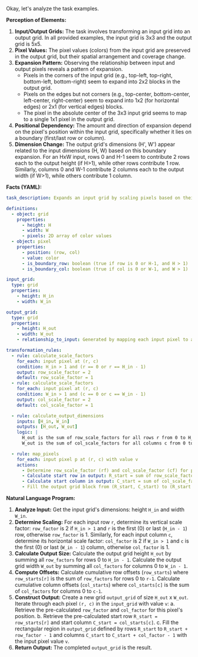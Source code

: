 Okay, let's analyze the task examples.

**Perception of Elements:**

1.  **Input/Output Grids:** The task involves transforming an input grid into an output grid. In all provided examples, the input grid is 3x3 and the output grid is 5x5.
2.  **Pixel Values:** The pixel values (colors) from the input grid are preserved in the output grid, but their spatial arrangement and coverage change.
3.  **Expansion Pattern:** Observing the relationship between input and output pixels reveals a pattern of expansion.
    *   Pixels in the corners of the input grid (e.g., top-left, top-right, bottom-left, bottom-right) seem to expand into 2x2 blocks in the output grid.
    *   Pixels on the edges but not corners (e.g., top-center, bottom-center, left-center, right-center) seem to expand into 1x2 (for horizontal edges) or 2x1 (for vertical edges) blocks.
    *   The pixel in the absolute center of the 3x3 input grid seems to map to a single 1x1 pixel in the output grid.
4.  **Positional Dependency:** The amount and direction of expansion depend on the pixel's position within the input grid, specifically whether it lies on a boundary (first/last row or column).
5.  **Dimension Change:** The output grid's dimensions (H', W') appear related to the input dimensions (H, W) based on this boundary expansion. For an HxW input, rows 0 and H-1 seem to contribute 2 rows each to the output height (if H>1), while other rows contribute 1 row. Similarly, columns 0 and W-1 contribute 2 columns each to the output width (if W>1), while others contribute 1 column.

**Facts (YAML):**


```yaml
task_description: Expands an input grid by scaling pixels based on their position relative to the grid boundaries. Pixels on the first or last row/column are duplicated along that axis.

definitions:
  - object: grid
    properties:
      - height: H
      - width: W
      - pixels: 2D array of color values
  - object: pixel
    properties:
      - position: (row, col)
      - value: color
      - is_boundary_row: boolean (true if row is 0 or H-1, and H > 1)
      - is_boundary_col: boolean (true if col is 0 or W-1, and W > 1)

input_grid:
  type: grid
  properties:
    - height: H_in
    - width: W_in

output_grid:
  type: grid
  properties:
    - height: H_out
    - width: W_out
    - relationship_to_input: Generated by mapping each input pixel to an expanded block in the output.

transformation_rules:
  - rule: calculate_scale_factors
    for_each: input pixel at (r, c)
    condition: H_in > 1 and (r == 0 or r == H_in - 1)
    output: row_scale_factor = 2
    default: row_scale_factor = 1
  - rule: calculate_scale_factors
    for_each: input pixel at (r, c)
    condition: W_in > 1 and (c == 0 or c == W_in - 1)
    output: col_scale_factor = 2
    default: col_scale_factor = 1

  - rule: calculate_output_dimensions
    inputs: [H_in, W_in]
    outputs: [H_out, W_out]
    logic: |
      H_out is the sum of row_scale_factors for all rows r from 0 to H_in-1.
      W_out is the sum of col_scale_factors for all columns c from 0 to W_in-1.

  - rule: map_pixels
    for_each: input pixel p at (r, c) with value v
    actions:
      - Determine row_scale_factor (rf) and col_scale_factor (cf) for p.
      - Calculate start row in output: R_start = sum of row_scale_factors for rows 0 to r-1.
      - Calculate start column in output: C_start = sum of col_scale_factors for columns 0 to c-1.
      - Fill the output grid block from (R_start, C_start) to (R_start + rf - 1, C_start + cf - 1) with value v.
```


**Natural Language Program:**

1.  **Analyze Input:** Get the input grid's dimensions: height `H_in` and width `W_in`.
2.  **Determine Scaling:** For each input row `r`, determine its vertical scale factor: `row_factor` is 2 if `H_in > 1` and `r` is the first (0) or last (`H_in - 1`) row, otherwise `row_factor` is 1. Similarly, for each input column `c`, determine its horizontal scale factor: `col_factor` is 2 if `W_in > 1` and `c` is the first (0) or last (`W_in - 1`) column, otherwise `col_factor` is 1.
3.  **Calculate Output Size:** Calculate the output grid height `H_out` by summing all `row_factors` for rows 0 to `H_in - 1`. Calculate the output grid width `W_out` by summing all `col_factors` for columns 0 to `W_in - 1`.
4.  **Compute Offsets:** Calculate cumulative row offsets (`row_starts`) where `row_starts[r]` is the sum of `row_factors` for rows 0 to `r-1`. Calculate cumulative column offsets (`col_starts`) where `col_starts[c]` is the sum of `col_factors` for columns 0 to `c-1`.
5.  **Construct Output:** Create a new grid `output_grid` of size `H_out` x `W_out`. Iterate through each pixel `(r, c)` in the `input_grid` with value `v`:
    a. Retrieve the pre-calculated `row_factor` and `col_factor` for this pixel's position.
    b. Retrieve the pre-calculated start row `R_start = row_starts[r]` and start column `C_start = col_starts[c]`.
    c. Fill the rectangular region in `output_grid` defined by rows `R_start` to `R_start + row_factor - 1` and columns `C_start` to `C_start + col_factor - 1` with the input pixel value `v`.
6.  **Return Output:** The completed `output_grid` is the result.